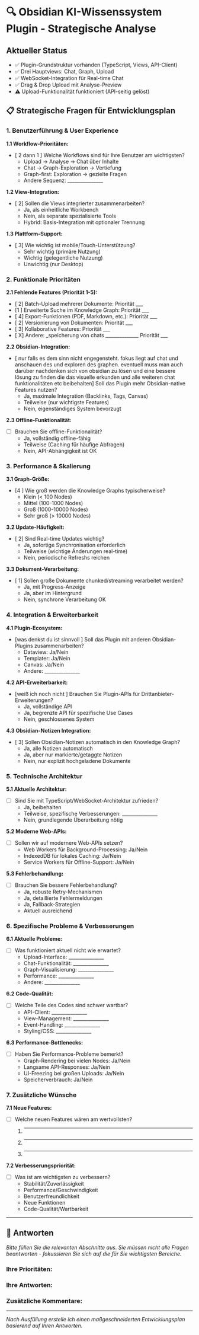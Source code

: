 # 🔍 Obsidian KI-Wissenssystem Plugin - Strategische Analyse

## Aktueller Status
- ✅ Plugin-Grundstruktur vorhanden (TypeScript, Views, API-Client)
- ✅ Drei Hauptviews: Chat, Graph, Upload
- ✅ WebSocket-Integration für Real-time Chat
- ✅ Drag & Drop Upload mit Analyse-Preview
- ⚠️ Upload-Funktionalität funktioniert (API-seitig gelöst)

## 📋 Strategische Fragen für Entwicklungsplan

### 1. Benutzerführung & User Experience

**1.1 Workflow-Prioritäten:**
- [ 2 dann 1 ] Welche Workflows sind für Ihre Benutzer am wichtigsten?
  - Upload → Analyse → Chat über Inhalte
  - Chat → Graph-Exploration → Vertiefung
  - Graph-first: Exploration → gezielte Fragen
  - Andere Sequenz: _______________

**1.2 View-Integration:**
- [ 2] Sollen die Views integrierter zusammenarbeiten?
  - Ja, als einheitliche Workbench
  - Nein, als separate spezialisierte Tools
  - Hybrid: Basis-Integration mit optionaler Trennung

**1.3 Plattform-Support:**
- [ 3] Wie wichtig ist mobile/Touch-Unterstützung? 
  - Sehr wichtig (primäre Nutzung)
  - Wichtig (gelegentliche Nutzung)
  - Unwichtig (nur Desktop) 

### 2. Funktionale Prioritäten

**2.1 Fehlende Features (Priorität 1-5):**
- [ 2] Batch-Upload mehrerer Dokumente: Priorität ___
- [1 ] Erweiterte Suche im Knowledge Graph: Priorität ___
- [ 4] Export-Funktionen (PDF, Markdown, etc.): Priorität ___
- [ 2] Versionierung von Dokumenten: Priorität ___
- [ 3] Kollaborative Features: Priorität ___
- [ X] Andere: _speicherung von chats ______________ Priorität ___

**2.2 Obsidian-Integration:**
- [ nur falls es dem sinn nicht engegensteht. fokus liegt auf chat und anschauen des und exploren des graphen. eventuell muss man auch darüber nachdenken sich von obsidian zu lösen und eine bessere lösung zu finden die das visuelle erkunden und alle weiteren chat funktionalitäten etc beibehalten] Soll das Plugin mehr Obsidian-native Features nutzen?
  - Ja, maximale Integration (Backlinks, Tags, Canvas)
  - Teilweise (nur wichtigste Features)
  - Nein, eigenständiges System bevorzugt

**2.3 Offline-Funktionalität:**
- [ ] Brauchen Sie offline-Funktionalität?
  - Ja, vollständig offline-fähig
  - Teilweise (Caching für häufige Abfragen)
  - Nein, API-Abhängigkeit ist OK

### 3. Performance & Skalierung

**3.1 Graph-Größe:**
- [4 ] Wie groß werden die Knowledge Graphs typischerweise?
  - Klein (< 100 Nodes)
  - Mittel (100-1000 Nodes)
  - Groß (1000-10000 Nodes)
  - Sehr groß (> 10000 Nodes)

**3.2 Update-Häufigkeit:**
- [ 2] Sind Real-time Updates wichtig?
  - Ja, sofortige Synchronisation erforderlich
  - Teilweise (wichtige Änderungen real-time)
  - Nein, periodische Refreshs reichen

**3.3 Dokument-Verarbeitung:**
- [ 1] Sollen große Dokumente chunked/streaming verarbeitet werden?
  - Ja, mit Progress-Anzeige
  - Ja, aber im Hintergrund
  - Nein, synchrone Verarbeitung OK

### 4. Integration & Erweiterbarkeit

**4.1 Plugin-Ecosystem:**
- [was denkst du ist sinnvoll ] Soll das Plugin mit anderen Obsidian-Plugins zusammenarbeiten?
  - Dataview: Ja/Nein
  - Templater: Ja/Nein
  - Canvas: Ja/Nein
  - Andere: _______________

**4.2 API-Erweiterbarkeit:**
- [weiß ich noch nicht ] Brauchen Sie Plugin-APIs für Drittanbieter-Erweiterungen?
  - Ja, vollständige API
  - Ja, begrenzte API für spezifische Use Cases
  - Nein, geschlossenes System

**4.3 Obsidian-Notizen Integration:**
- [ 3] Sollen Obsidian-Notizen automatisch in den Knowledge Graph?
  - Ja, alle Notizen automatisch
  - Ja, aber nur markierte/getaggte Notizen
  - Nein, nur explizit hochgeladene Dokumente

### 5. Technische Architektur

**5.1 Aktuelle Architektur:**
- [ ] Sind Sie mit TypeScript/WebSocket-Architektur zufrieden?
  - Ja, beibehalten
  - Teilweise, spezifische Verbesserungen: _______________
  - Nein, grundlegende Überarbeitung nötig

**5.2 Moderne Web-APIs:**
- [ ] Sollen wir auf modernere Web-APIs setzen?
  - Web Workers für Background-Processing: Ja/Nein
  - IndexedDB für lokales Caching: Ja/Nein
  - Service Workers für Offline-Support: Ja/Nein

**5.3 Fehlerbehandlung:**
- [ ] Brauchen Sie bessere Fehlerbehandlung?
  - Ja, robuste Retry-Mechanismen
  - Ja, detaillierte Fehlermeldungen
  - Ja, Fallback-Strategien
  - Aktuell ausreichend

### 6. Spezifische Probleme & Verbesserungen

**6.1 Aktuelle Probleme:**
- [ ] Was funktioniert aktuell nicht wie erwartet?
  - Upload-Interface: _______________
  - Chat-Funktionalität: _______________
  - Graph-Visualisierung: _______________
  - Performance: _______________
  - Andere: _______________

**6.2 Code-Qualität:**
- [ ] Welche Teile des Codes sind schwer wartbar?
  - API-Client: _______________
  - View-Management: _______________
  - Event-Handling: _______________
  - Styling/CSS: _______________

**6.3 Performance-Bottlenecks:**
- [ ] Haben Sie Performance-Probleme bemerkt?
  - Graph-Rendering bei vielen Nodes: Ja/Nein
  - Langsame API-Responses: Ja/Nein
  - UI-Freezing bei großen Uploads: Ja/Nein
  - Speicherverbrauch: Ja/Nein

### 7. Zusätzliche Wünsche

**7.1 Neue Features:**
- [ ] Welche neuen Features wären am wertvollsten?
  1. _______________
  2. _______________
  3. _______________

**7.2 Verbesserungspriorität:**
- [ ] Was ist am wichtigsten zu verbessern?
  - Stabilität/Zuverlässigkeit
  - Performance/Geschwindigkeit
  - Benutzerfreundlichkeit
  - Neue Funktionen
  - Code-Qualität/Wartbarkeit

---

## 📝 Antworten

*Bitte füllen Sie die relevanten Abschnitte aus. Sie müssen nicht alle Fragen beantworten - fokussieren Sie sich auf die für Sie wichtigsten Bereiche.*

### Ihre Prioritäten:

### Ihre Antworten:

### Zusätzliche Kommentare:

---

*Nach Ausfüllung erstelle ich einen maßgeschneiderten Entwicklungsplan basierend auf Ihren Antworten.* 